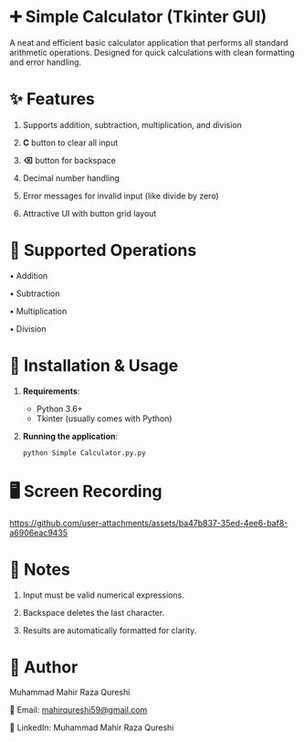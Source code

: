 # ➕ Simple Calculator (Tkinter GUI)

A neat and efficient basic calculator application that performs all standard arithmetic operations. Designed for quick calculations with clean formatting and error handling.

# ✨ Features

1. Supports addition, subtraction, multiplication, and division

2. **C** button to clear all input

3. **⌫** button for backspace

4. Decimal number handling

5. Error messages for invalid input (like divide by zero)

6. Attractive UI with button grid layout

# 🧮 Supported Operations

• Addition

• Subtraction

• Multiplication

• Division

# 🚀 Installation & Usage

1. **Requirements**:
   - Python 3.6+
   - Tkinter (usually comes with Python)

2. **Running the application**:
   ```bash
   python Simple Calculator.py.py


# 🖥️ Screen Recording

https://github.com/user-attachments/assets/ba47b837-35ed-4ee6-baf8-a6906eac9435

# 📝 Notes

1. Input must be valid numerical expressions.

2. Backspace deletes the last character.

3. Results are automatically formatted for clarity.

# 👤 Author

Muhammad Mahir Raza Qureshi

📧 Email: mahirqureshi59@gmail.com

🔗 LinkedIn: Muhammad Mahir Raza Qureshi
